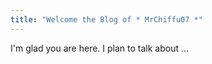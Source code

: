 ```yaml
---
title: "Welcome the Blog of * MrChiffu07 *"
---
```


I'm glad you are here. I plan to talk about ...

